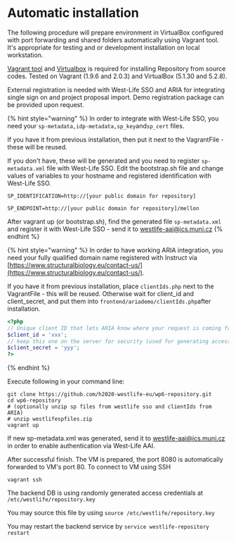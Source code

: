 # Automatic installation

The following procedure will prepare environment in VirtualBox configured with port forwarding and shared folders automatically using Vagrant tool. It's appropriate for testing and or development installation on local workstation.

[Vagrant tool](https://www.vagrantup.com/downloads.html) and [Virtualbox](https://www.virtualbox.org/wiki/Downloads) is required for installing Repository from source codes. Tested on Vagrant \(1.9.6 and 2.0.3\) and VirtualBox \(5.1.30 and 5.2.8\).

External registration is needed with West-Life SSO and ARIA for integrating single sign on and project proposal import. Demo registration package can be provided upon request.

{% hint style="warning" %}
In order to integrate with West-Life SSO, you need your `sp-metadata,idp-metadata,sp_key`and`sp_cert` files.

If you have it from previous installation, then put it next to the VagrantFile - these will be reused.

If you don't have, these will be generated and you need to register `sp-metadata.xml` file with West-Life SSO. Edit the bootstrap.sh file and change values of variables to your hostname and registered identification with West-Life SSO.

`SP_IDENTIFICATION=http://[your public domain for repository]`

`SP_ENDPOINT=http://[your public domain for repository]/mellon`

After vagrant up \(or bootstrap.sh\), find the generated file `sp-metadata.xml` and register it with West-Life SSO - send it to westlife-aai@ics.muni.cz
{% endhint %}

{% hint style="warning" %}
In order to have working ARIA integration, you need your fully qualified domain name registered with Instruct via [https://www.structuralbiology.eu/contact-us/](https://www.structuralbiology.eu/contact-us/).

If you have it from previous installation, place `clientIds.php` next to the VagrantFile - this will be reused. Otherwise wait for client\_id and client\_secret, and put them into `frontend/ariademo/clientIds.php`after installation.

```php
<?php
// Unique client ID that lets ARIA know where your request is coming from
$client_id = 'xxx';
// keep this one on the server for security (used for generating access tokens)
$client_secret = 'yyy';
?>
```
{% endhint %}

Execute following in your command line:

```text
git clone https://github.com/h2020-westlife-eu/wp6-repository.git
cd wp6-repository
# (optionally unzip sp files from westlife sso and clientIds from ARIA) 
# unzip westlifespfiles.zip
vagrant up
```

If new sp-metadata.xml was generated, send it to westlife-aai@ics.muni.cz in order to enable authentication via West-Life AAI.

After successful finish. The VM is prepared, the port 8080 is automatically forwarded to VM's port 80. To connect to VM using SSH

`vagrant ssh`

The backend DB is using randomly generated access credentials at `/etc/westlife/repository.key`

You may source this file by using `source /etc/westlife/repository.key`

You may restart the backend service by `service westlife-repository restart`

